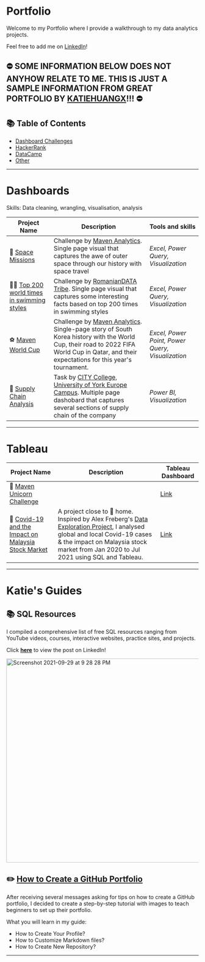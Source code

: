 # Portfolio

Welcome to my Portfolio where I provide a walkthrough to my data analytics projects.

Feel free to add me on [LinkedIn](https://www.linkedin.com/in/rustammorengo/)!

## ⛔ SOME INFORMATION BELOW DOES NOT ANYHOW RELATE TO ME. THIS IS JUST A SAMPLE INFORMATION FROM GREAT PORTFOLIO BY [KATIEHUANGX](https://github.com/katiehuangx)!!! ⛔

## 📚 Table of Contents

- [Dashboard Challenges](#dashboards)
- [HackerRank](#sql)
- [DataCamp](#tableau)
- [Other](#katies-guides)

***

# Dashboards

Skills: Data cleaning, wrangling, visualisation, analysis

| Project Name | Description | Tools and skills |
|---|---|---|
| 🚀 [Space Missions](https://www.linkedin.com/posts/rustammorengo_excel-excel-datavisualization-activity-6961119646099865600-Ax91?utm_source=linkedin_share&utm_medium=member_desktop_web) | Challenge by [Maven Analytics](https://www.mavenanalytics.io/blog/maven-space-challenge). Single page visual that captures the awe of outer space through our history with space travel | _Excel,   Power Query, Visualization_ |   
| 🏊‍♀️ [Top 200 world times in swimming styles](https://www.linkedin.com/posts/rustammorengo_romaniandata-romaniandatatribe-dataviz-activity-6973279468459073536-5QLG?utm_source=share&utm_medium=member_desktop) | Challenge by [RomanianDATA Tribe](https://data.world/romanian-data/swimming-dataset-top-200-world-times). Single page visual that captures some interesting facts based on top 200 times in swimming styles | _Excel,   Power Query, Visualization_ |  
| ⚽ [Maven World Cup](https://www.linkedin.com/posts/rustammorengo_south-korea-in-maven-world-cup-challenge-activity-7000946922765053953-pHNt?utm_source=share&utm_medium=member_desktop)  | Challenge by [Maven Analytics](https://www.mavenanalytics.io/blog/maven-space-challenge). Single-page story of South Korea history with the World Cup, their road to 2022 FIFA World Cup in Qatar, and their expectations for this year's tournament. | _Excel, Power Point, Power Query, Visualization_ | 
| 🚚 [Supply Chain Analysis](https://app.powerbi.com/view?r=eyJrIjoiNjJlNTgxMTYtOWI1MS00NTA5LThhZjUtZjgxM2IzYTEwZWM2IiwidCI6IjQ3Y2IxMGFmLWFkMjUtNDE4My04MDlkLTcwYmI2YmJhODZiZiIsImMiOjl9) | Task by [CITY College, University of York Europe Campus](https://york.citycollege.eu/frontend/index.php?chlang=GR_EN). Multiple page dashobard that captures several sections of supply chain of the company | _Power BI, Visualization_ |  

***

# Tableau

| Project Name | Description | Tableau Dashboard |
|---|---|---|
| 🦄 [Maven Unicorn Challenge](https://github.com/katiehuangx/Maven-Unicorn-Challenge) |  | [Link](https://public.tableau.com/app/profile/katie.huang/viz/UnicornCompanies_16502745371460/Unicorns?publish=yes) |
| 🦠 [Covid-19 and the Impact on Malaysia Stock Market](https://github.com/katiehuangx/Covid-19-and-Impact-on-Malaysia-stock-market) | A project close to 🏡 home. Inspired by Alex Freberg's [Data Exploration Project](https://www.youtube.com/watch?v=qfyynHBFOsM&list=PLUaB-1hjhk8H48Pj32z4GZgGWyylqv85f&index=1), I analysed global and local Covid-19 cases & the impact on Malaysia stock market from Jan 2020 to Jul 2021 using SQL and Tableau. | [Link](https://public.tableau.com/app/profile/katie.huang/viz/Covid-19anditsimpactonKLSEIndexPriceinMalaysia/Dashboard1) |

***

# Katie's Guides

## 📚 SQL Resources

I compiled a comprehensive list of free SQL resources ranging from YouTube videos, courses, interactive websites, practice sites, and projects. 

Click **[here](https://www.linkedin.com/posts/katiehuangx_sql-for-data-analysis-udacity-free-courses-activity-6838753919229931520-u44C)** to view the post on LinkedIn!

<knb><img width="535" alt="Screenshot 2021-09-29 at 9 28 28 PM" src="https://user-images.githubusercontent.com/81607668/135277994-a45a6cf2-becc-464b-a0c3-5315bef99f33.png"></knb>

## ✏️ [How to Create a GitHub Portfolio](https://github.com/katiehuangx/How-to-Create-a-GitHub-Portfolio/blob/main/README.md)

After receiving several messages asking for tips on how to create a GitHub portfolio, I decided to create a step-by-step tutorial with images to teach beginners to set up their portfolio. 

What you will learn in my guide:
- How to Create Your Profile?
- How to Customize Markdown files?
- How to Create New Repository?

***
